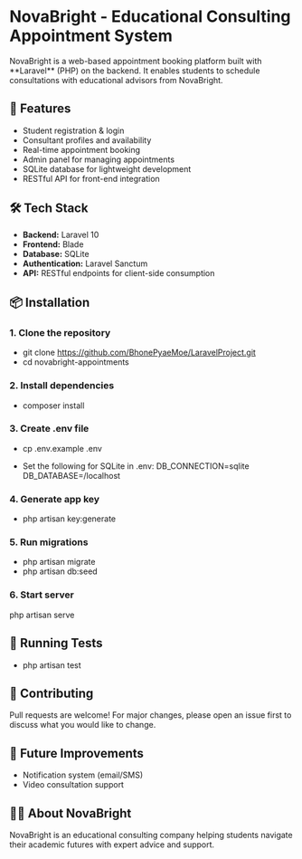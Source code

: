 # NovaBright - Educational Consulting Appointment System

<p>NovaBright is a web-based appointment booking platform built with **Laravel** (PHP) on the backend. It enables students to schedule consultations with educational advisors from NovaBright. </p>

## 🚀 Features

- Student registration & login
- Consultant profiles and availability
- Real-time appointment booking
- Admin panel for managing appointments
- SQLite database for lightweight development
- RESTful API for front-end integration


## 🛠️ Tech Stack

- **Backend:** Laravel 10
- **Frontend:** Blade
- **Database:** SQLite
- **Authentication:** Laravel Sanctum 
- **API:** RESTful endpoints for client-side consumption


## 📦 Installation

### 1. Clone the repository

- git clone https://github.com/BhonePyaeMoe/LaravelProject.git
- cd novabright-appointments

### 2. Install dependencies
- composer install

### 3. Create .env file
- cp .env.example .env

- Set the following for SQLite in .env:
DB_CONNECTION=sqlite
DB_DATABASE=/localhost


### 4. Generate app key
- php artisan key:generate

### 5. Run migrations
- php artisan migrate
- php artisan db:seed

### 6. Start server
php artisan serve


## 🧪 Running Tests
- php artisan test

## 📝 Contributing
Pull requests are welcome! For major changes, please open an issue first to discuss what you would like to change.

## 🧠 Future Improvements

- Notification system (email/SMS)
- Video consultation support

## 🧑‍💼 About NovaBright
NovaBright is an educational consulting company helping students navigate their academic futures with expert advice and support.
